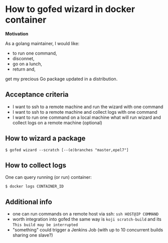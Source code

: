 # How to gofed wizard in docker container

**Motivation**

As a golang maintainer, I would like:

* to run one command,
* disconnet,
* go on a lunch,
* return and,

get my precious Go package updated in a distribution.

## Acceptance criteria

* I want to ssh to a remote machine and run the wizard with one command
* I want to ssh to a remote machine and collect logs with one command
* I want to run one command on a local machine what will run wizard and collect logs on a remote machine (optional)

## How to wizard a package

```
$ gofed wizard --scratch [--(e)branches "master,epel7"]
```

## How to collect logs

One can query running (or run) container:

```
$ docker logs CONTAINER_ID
```

## Additional info

* one can run commands on a remote host via ssh: ``ssh HOST@IP COMMAND``
* worth integration into gofed the same way is ``koji scratch-build`` and its ``This build may be interrupted``
* "something" could trigger a Jenkins Job (with up to 10 concurrent builds sharing one slave?)
